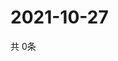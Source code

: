# 2021-10-27
  共 0条

  <!-- BEGIN -->
  <!-- 最后更新时间Wed Oct 27 2021 23:03:37 GMT+0000 (Coordinated Universal Time) -->
  
  <!-- END -->
  
  